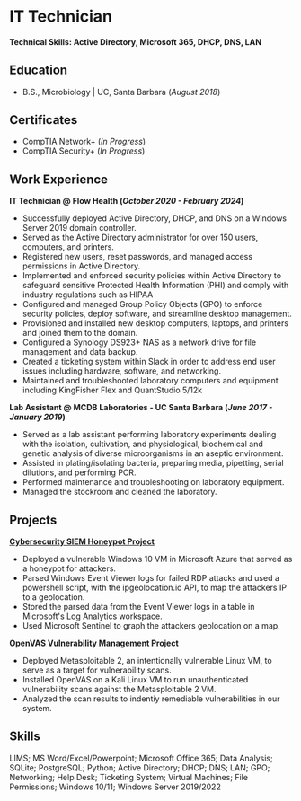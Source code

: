 # IT Technician

#### Technical Skills: Active Directory, Microsoft 365, DHCP, DNS, LAN

## Education 			        		
- B.S., Microbiology | UC, Santa Barbara (_August 2018_)

## Certificates
- CompTIA Network+ (_In Progress_)
- CompTIA Security+ (_In Progress_)

## Work Experience
**IT Technician @ Flow Health (_October 2020 - February 2024_)**
  - Successfully deployed Active Directory, DHCP, and DNS on a Windows Server 2019 domain controller.
  - Served as the Active Directory administrator for over 150 users, computers, and printers.
  - Registered new users, reset passwords, and managed access permissions in Active Directory.
  - Implemented and enforced security policies within Active Directory to safeguard sensitive Protected Health Information (PHI) and comply with industry regulations such as HIPAA
  - Configured and managed Group Policy Objects (GPO) to enforce security policies, deploy software, and streamline desktop management. 
  - Provisioned and installed new desktop computers, laptops, and printers and joined them to the domain.
  - Configured a Synology DS923+ NAS as a network drive for file management and data backup.
  - Created a ticketing system within Slack in order to address end user issues including hardware, software, and networking.
  - Maintained and troubleshooted laboratory computers and equipment including KingFisher Flex and QuantStudio 5/12k

**Lab Assistant @ MCDB Laboratories - UC Santa Barbara (_June 2017 - January 2019_)**
  - Served as a lab assistant performing laboratory experiments dealing with the isolation, cultivation, and physiological, biochemical and genetic analysis of diverse microorganisms in an aseptic environment. 
  - Assisted in plating/isolating bacteria, preparing media, pipetting, serial dilutions, and performing PCR. 
  - Performed maintenance and troubleshooting on laboratory equipment. 
  - Managed the stockroom and cleaned the laboratory. 


## Projects
[**Cybersecurity SIEM Honeypot Project**](https://github.com/cl-D/SIEM-Project)
- Deployed a vulnerable Windows 10 VM in Microsoft Azure that served as a honeypot for attackers.
- Parsed Windows Event Viewer logs for failed RDP attacks and used a powershell script, with the ipgeolocation.io API, to map the attackers IP to a geolocation.
- Stored the parsed data from the Event Viewer logs in a table in Microsoft's Log Analytics workspace.
- Used Microsoft Sentinel to graph the attackers geolocation on a map.

[**OpenVAS Vulnerability Management Project**](https://github.com/cl-D/Vulnerability-Management-Project)
- Deployed Metasploitable 2, an intentionally vulnerable Linux VM, to serve as a target for vulnerability scans.
- Installed OpenVAS on a Kali Linux VM to run unauthenticated vulnerability scans against the Metasploitable 2 VM.
-  Analyzed the scan results to indentiy remediable vulnerabilities in our system.

## Skills
LIMS; MS Word/Excel/Powerpoint; Microsoft Office 365; Data Analysis; SQLite; PostgreSQL; Python; Active Directory; DHCP; DNS; LAN; GPO; Networking; Help Desk; Ticketing System; Virtual Machines; File Permissions; Windows 10/11; Windows Server 2019/2022








